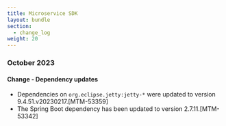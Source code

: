 ```yaml
---
title: Microservice SDK
layout: bundle
section:
  - change_log
weight: 20
---
```


### October 2023

#### Change - Dependency updates

- Dependencies on <code>org.eclipse.jetty:jetty-*</code> were updated to version 9.4.51.v20230217.[MTM-53359]
- The Spring Boot dependency has been updated to version 2.7.11.[MTM-53342]
